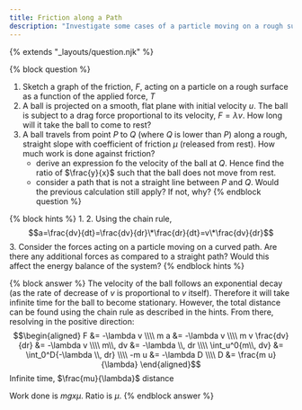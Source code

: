 ```yaml
---
title: Friction along a Path
description: "Investigate some cases of a particle moving on a rough surface."
---
```

{% extends "_layouts/question.njk" %}

{% block question %}
 1. Sketch a graph of the friction, $F$, acting on a particle on a rough surface as a function of the applied force, $T$
 2. A ball is projected on a smooth, flat plane with initial velocity $u$. The ball is subject to a drag force proportional to its velocity, $F=\lambda v$. How long will it take the ball to come to rest?
 3. A ball travels from point $P$ to $Q$ (where $Q$ is lower than $P$) along a rough, straight slope with coefficient of friction $\mu$ (released from rest). How much work is done against friction?
    - derive an expression fo the velocity of the ball at $Q$. Hence find the ratio of $\frac{y}{x}$ such that the ball does not move from rest. 
    - consider a path that is not a straight line between $P$ and $Q$. Would the previous calculation still apply? If not, why?
{% endblock question %}

{% block hints %}
 1.
 2. Using the chain rule, $$a=\frac{dv}{dt}=\frac{dv}{dr}\*\frac{dr}{dt}=v\*\frac{dv}{dr}$$
 3. Consider the forces acting on a particle moving on a curved path. Are there any additional forces as compared to a straight path? Would this affect the energy balance of the system?
{% endblock hints %}

{% block answer %}
The velocity of the ball follows an exponential decay (as the rate of decrease 
of $v$ is proportional to $v$ itself). Therefore it will take infinite time for 
the ball to become stationary. However, the total distance can be found using 
the chain rule as described in the hints. From there, resolving in the positive 
direction:
$$\begin{aligned}
F &= -\lambda v \\\\
m a &= -\lambda v \\\\
m v \frac{dv}{dr} &= -\lambda v \\\\
m\\, dv &= -\lambda \\, dr \\\\
\int_u^0{m\\, dv} &= \int_0^D{-\lambda \\, dr} \\\\
-m u &= -\lambda D \\\\
D &= \frac{m u}{\lambda} 
\end{aligned}$$
 Infinite time, $\frac{mu}{\lambda}$ distance
 
 Work done is $mgx\mu$. Ratio is $\mu$.
{% endblock answer %}